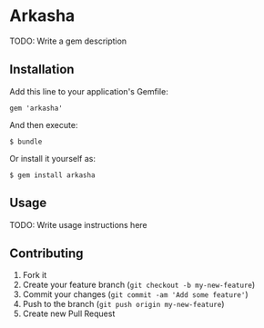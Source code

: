 # Arkasha

TODO: Write a gem description

## Installation

Add this line to your application's Gemfile:

    gem 'arkasha'

And then execute:

    $ bundle

Or install it yourself as:

    $ gem install arkasha

## Usage

TODO: Write usage instructions here

## Contributing

1. Fork it
2. Create your feature branch (`git checkout -b my-new-feature`)
3. Commit your changes (`git commit -am 'Add some feature'`)
4. Push to the branch (`git push origin my-new-feature`)
5. Create new Pull Request
